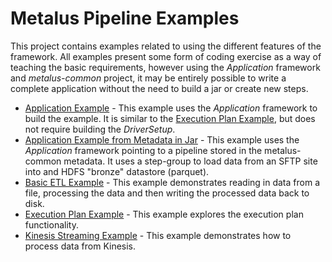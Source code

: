 # Metalus Pipeline Examples
This project contains examples related to using the different features of the framework. All examples present some form
of coding exercise as a way of teaching the basic requirements, however using the *Application* framework and 
*metalus-common* project, it may be entirely possible to write a complete application without the need to build a jar
or create new steps.

* [Application Example](docs/application-example.md) - This example uses the *Application* framework to build the 
example. It is similar to the [Execution Plan Example](docs/pipeline-execution-plan-example.md), but does not
require building the *DriverSetup*.
* [Application Example from Metadata in Jar](docs/application-jarmeta-example.md) - This example uses the *Application*
framework pointing to a pipeline stored in the metalus-common metadata. It uses a step-group to load data from an SFTP
site into and HDFS "bronze" datastore (parquet).
* [Basic ETL Example](docs/simple-batch-example.md) - This example demonstrates reading in data from a file, processing 
the data and then writing the processed data back to disk. 
* [Execution Plan Example](docs/pipeline-execution-plan-example.md) - This example explores the execution plan functionality.
* [Kinesis Streaming Example](docs/kinesis-streaming-example.md) - This example demonstrates how to process data from Kinesis.
